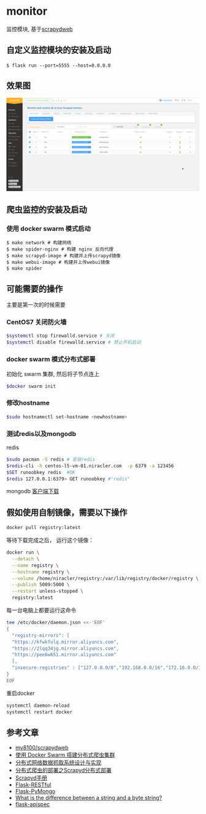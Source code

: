 # monitor
监控模块, 基于[scrapydweb](https://github.com/my8100/scrapydweb)

## 自定义监控模块的安装及启动

```shell script
$ flask run --port=5555 --host=0.0.0.0
```

## 效果图

![scrapydweb](docs/img/scrapydweb.png)

## 爬虫监控的安装及启动

### 使用 docker swarm 模式启动

```shell script
$ make network # 构建网络
$ make spider-nginx # 构建 nginx 反向代理
$ make scrapyd-image # 构建并上传scrapyd镜像
$ make webui-image # 构建并上传webui镜像
$ make spider
```

## 可能需要的操作

主要是第一次的时候需要

### CentOS7 关闭防火墙

```bash
$systemctl stop firewalld.service # 关闭
$systemctl disable firewalld.service # 禁止开机启动
```

### docker swarm 模式分布式部署

初始化 swarm 集群, 然后将子节点连上

```bash
$docker swarm init
```

### 修改hostname

```bash
$sudo hostnamectl set-hostname <newhostname>
```

### 测试redis以及mongodb

redis

```bash
$sudo pacman -S redis # 安装redis
$redis-cli -h centos-l5-vm-01.niracler.com  -p 6379 -a 123456
$SET runoobkey redis  #OK
$redis 127.0.0.1:6379> GET runoobkey #"redis"
```

mongodb [客户端下载](https://robomongo.org/download)

## 假如使用自制镜像，需要以下操作

```bash
docker pull registry:latest
```

等待下载完成之后， 运行这个镜像：

```bash
docker run \
  --detach \
  --name registry \
  --hostname registry \
  --volume /home/niracler/registry:/var/lib/registry/docker/registry \
  --publish 5009:5000 \
  --restart unless-stopped \
  registry:latest
```

每一台电脑上都要运行这命令

```bash
tee /etc/docker/daemon.json <<-'EOF'
{
  "registry-mirrors": [
  "https://kfwkfulq.mirror.aliyuncs.com",
  "https://2lqq34jg.mirror.aliyuncs.com",
  "https://pee6w651.mirror.aliyuncs.com"
  ],
  "insecure-registries" : ["127.0.0.0/8","192.168.0.0/16","172.16.0.0/12","10.0.0.0/8"]
}
EOF
```

重启docker

```bash
systemctl daemon-reload
systemctl restart docker
```

## 参考文章

- [my8100/scrapydweb](https://github.com/my8100/scrapydweb)
- [使用 Docker Swarm 搭建分布式爬虫集群](https://www.kingname.info/2018/10/13/use-docker-swarm/)
- [分布式网络数据抓取系统设计与实现](https://www.jianshu.com/p/fb028ad74798)
- [分布式爬虫的部署之Scrapyd分布式部署](https://juejin.im/post/5b0e1a8ff265da092100709f)
- [Scrapyd手册](https://scrapyd.readthedocs.io/en/stable/install.html)
- [Flask-RESTful](https://flask-restful.readthedocs.io/en/latest/index.html)
- [Flask-PyMongo](https://flask-pymongo.readthedocs.io/en/latest/)
- [What is the difference between a string and a byte string?](https://stackoverflow.com/questions/6224052/what-is-the-difference-between-a-string-and-a-byte-string/31322359)
- [flask-apispec](https://flask-apispec.readthedocs.io)